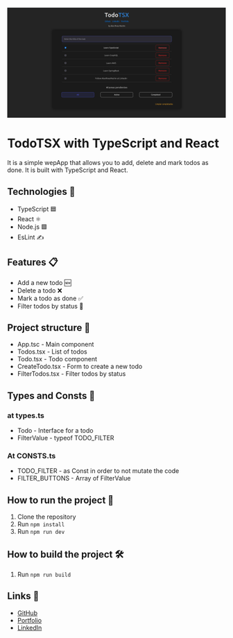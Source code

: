 ![alt text](public/TODO.png "TodoTSX")

# TodoTSX with TypeScript and React
It is a simple wepApp that allows you to add, delete and mark todos as done. It is built with TypeScript and React.

## Technologies 🧰
- TypeScript 🟦
- React ⚛️
- Node.js 🟩
- EsLint ✍️

## Features 📋
- Add a new todo 🆕
- Delete a todo ❌
- Mark a todo as done :white_check_mark:
- Filter todos by status 🤩

## Project structure 📁
+ App.tsc - Main component
+ Todos.tsx - List of todos
+ Todo.tsx - Todo component
+ CreateTodo.tsx - Form to create a new todo
+ FilterTodos.tsx - Filter todos by status

## Types and Consts 📝
### at types.ts
+ Todo - Interface for a todo
+ FilterValue - typeof TODO_FILTER
### At CONSTS.ts
+ TODO_FILTER - as Const  in order to not mutate the code
+ FILTER_BUTTONS - Array of FilterValue

## How to run the project 🚀
1. Clone the repository
2. Run `npm install`
3. Run `npm run dev`

## How to build the project 🛠
1. Run `npm run build`

## Links 🔗
- [GitHub](https://github.com/AlexRivasMachin)
- [Portfolio](https://www.linkedin.com/in/alex-rivas-machin/)
- [LinkedIn](https://alexdev.eus/)